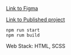 [Link to Figma](https://www.figma.com/file/n1gahZxvFt0dCJKjnRW5HO/junior-web-developer-task?node-id=0%3A1)

[Link to Published project](https://antoninavechorko.github.io/Salv_Web-Task/)

```
npm run start
npm rum build
```

Web Stack: HTML, SCSS

